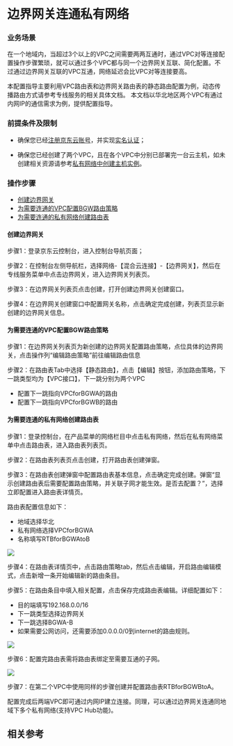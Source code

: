 # 边界网关连通私有网络

### 业务场景

在一个地域内，当超过3个以上的VPC之间需要两两互通时，通过VPC对等连接配置操作步骤繁琐，就可以通过多个VPC都与同一个边界网关互联、简化配置。不过通过边界网关互联的VPC互通，网络延迟会比VPC对等连接要高。

本配置指导主要利用VPC路由表和边界网关路由表的静态路由配置为例，动态传播路由方式请参考专线服务的相关具体文档。
本文档以华北地区两个VPC有通过内网IP的通信需求为例，提供配置指导。

### 前提条件及限制 

- 确保您已经[注册京东云账号](https://user.jdcloud.com/register?returnUrl=https%3A%2F%2Fwww.jdcloud.com%2F)，并实现[实名认证](https://realname.jdcloud.com/account/verify)；

- 确保您已经创建了两个VPC，且在各个VPC中分别已部署完一台云主机，如未创建相关资源请参考[私有网络中创建主机实例](https://docs.jdcloud.com/cn/virtual-private-cloud/create-virtual-machine-instance-in-vpc)。

### 操作步骤

- [创建边界网关](border-gateway-connects-vpc#user-content-1)
- [为需要连通的VPC配置BGW路由策略](border-gateway-connects-vpc#user-content-2)
- [为需要连通的私有网络创建路由表](border-gateway-connects-vpc#user-content-3)

#### 创建边界网关

<div id="user-content-1"> </div>

步骤1：登录京东云控制台，进入控制台导航页面；

步骤2：在控制台左侧导航栏，选择网络-【混合云连接】-【边界网关】，然后在专线服务菜单中点击边界网关，进入边界网关列表页。

步骤3：在边界网关列表页点击创建，打开创建边界网关创建窗口。

步骤4：在边界网关创建窗口中配置网关名称，点击确定完成创建，列表页显示新创建的边界网关信息。


#### 为需要连通的VPC配置BGW路由策略

<div id="user-content-2"> </div>

步骤1：在边界网关列表页为新创建的边界网关配置路由策略，点位具体的边界网关，点击操作列“编辑路由策略”前往编辑路由信息

步骤2：在路由表Tab中选择【静态路由】，点击【编辑】按钮，添加路由策略，下一跳类型均为【VPC接口】，下一跳分别为两个VPC
- 配置下一跳指向VPCforBGWA的路由
- 配置下一跳指向VPCforBGWB的路由


#### 为需要连通的私有网络创建路由表

<div id="user-content-3"> </div>

步骤1：登录控制台，在产品菜单的网络栏目中点击私有网络，然后在私有网络菜单中点击路由表，进入路由表列表页。

步骤2：在路由表列表页点击创建，打开路由表创建弹窗。

步骤3：在路由表创建弹窗中配置路由表基本信息，点击确定完成创建。弹窗“显示创建路由表后需要配置路由策略，并关联子网才能生效。是否去配置？”，选择立即配置进入路由表详情页。

路由表配置信息如下：

- 地域选择华北
- 私有网络选择VPCforBGWA
- 名称填写RTBforBGWAtoB

![](/image/Networking/Virtual-Private-Cloud/Getting-Started/Border-Gateway-Connects-VPC/Step4-1.png) 

步骤4：在路由表详情页中，点击路由策略tab，然后点击编辑，开启路由编辑模式，点击新增一条开始编辑新的路由条目。

步骤5：在路由条目中填入相关配置，点击保存完成路由表编辑。详细配置如下：

- 目的端填写192.168.0.0/16
- 下一跳类型选择边界网关
- 下一跳选择BGWA-B
- 如果需要公网访问，还需要添加0.0.0.0/0到internet的路由规则。

![](/image/Networking/Virtual-Private-Cloud/Getting-Started/Border-Gateway-Connects-VPC/Step4-2.png)

步骤6：配置完路由表需将路由表绑定至需要互通的子网。

![](/image/Networking/Virtual-Private-Cloud/Getting-Started/Border-Gateway-Connects-VPC/Step4-3.png) 

步骤7：在第二个VPC中使用同样的步骤创建并配置路由表RTBforBGWBtoA。

配置完成后两端VPC即可通过内网IP建立连接。同理，可以通过边界网关连通同地域下多个私有网络(支持VPC Hub功能)。

## 相关参考

